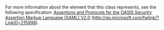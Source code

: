 For more information about the element that this class represents, see the following specification: [Assertions and Protocols for the OASIS Security Assertion Markup Language (SAML) V2.0](http://go.microsoft.com/fwlink/?LinkID=215998) (http://go.microsoft.com/fwlink/?LinkID=215998).